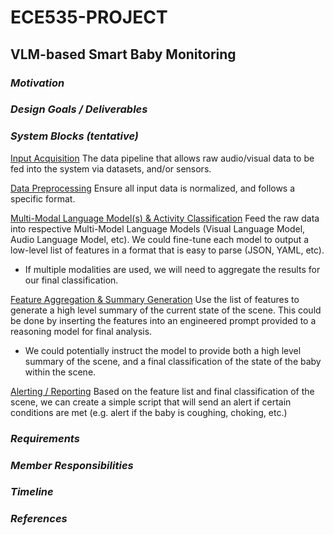 # ECE535-PROJECT
## VLM-based Smart Baby Monitoring

### *Motivation*

### *Design Goals / Deliverables*

### *System Blocks (tentative)*
<ins>Input Acquisition</ins>
The data pipeline that allows raw audio/visual data to be fed into the system via datasets, and/or sensors.

<ins>Data Preprocessing</ins>
Ensure all input data is normalized, and follows a specific format.

<ins>Multi-Modal Language Model(s) & Activity Classification</ins>
Feed the raw data into respective Multi-Model Language Models (Visual Language Model, Audio Language Model, etc). We could fine-tune each model to output a low-level list of features in a format that is easy to parse (JSON, YAML, etc).

- If multiple modalities are used, we will need to aggregate the results for our final classification. 

<ins>Feature Aggregation & Summary Generation</ins>
Use the list of features to generate a high level summary of the current state of the scene. This could be done by inserting the features into an engineered prompt provided to a reasoning model for final analysis.

- We could potentially instruct the model to provide both a high level summary of the scene, and a final classification of the state of the baby within the scene.

<ins>Alerting / Reporting</ins>
Based on the feature list and final classification of the scene, we can create a simple script that will send an alert if certain conditions are met (e.g. alert if the baby is coughing, choking, etc.)

### *Requirements*

### *Member Responsibilities*

### *Timeline*

### *References*




